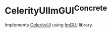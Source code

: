 # CelerityUIImGUI<sup>Concrete</sup>

Implements [CelerityUI](../CelerityUI/README.md) using [ImGUI](https://github.com/ocornut/imgui) library.
